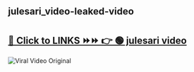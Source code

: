 
 ## julesari_video-leaked-video 

# <h2><a href="https://clipsfans.com/julesari_video&ref=git">🔗 Click to LINKS ⏩⏩ 👉 🟢 julesari video </a></h2>

<a href="https://clipsfans.com/julesari_video&ref=git" rel="nofollow" data-target="animated-image.originalLink"><img src="https://i.ibb.co.com/xMMVF88/686577567.gif" alt="Viral Video Original" style="max-width: 100%; display: inline-block;" data-target="animated-image.originalImage"></a>
